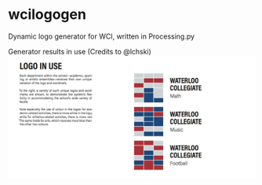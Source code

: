 # wcilogogen
Dynamic logo generator for WCI, written in Processing.py

Generator results in use (Credits to @lchski)
![Alt text](https://github.com/edwardhdlu/wcilogogen/blob/master/demo/1.jpg)
